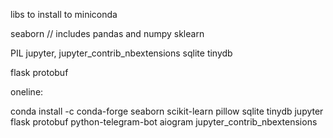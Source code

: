 libs to install to miniconda

seaborn // includes pandas and numpy
sklearn

PIL
jupyter, jupyter_contrib_nbextensions
sqlite
tinydb

flask
protobuf

oneline:

conda install -c conda-forge seaborn scikit-learn pillow sqlite tinydb jupyter flask protobuf python-telegram-bot aiogram jupyter_contrib_nbextensions